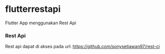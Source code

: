 # flutterrestapi

Flutter App menggunakan Rest Api

### Rest Api

Rest api dapat di akses pada url:
https://github.com/sonysetiawan97/rest-ci
